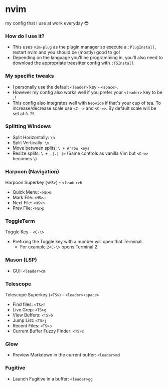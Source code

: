 # nvim
my config that i use at work everyday 😎

### How do I use it?
- This uses `vim-plug` as the plugin manager so execute a `:PlugInstall`, restart nvim and you should be (mostly) good to go!
- Depending on the language you'll be programming in, you'll also need to download the appropriate treesitter config with `:TSInstall`

### My specific tweaks
- I personally use the default `<leader>` key - `<space>`.
- However my config also works well if you prefer your `<leader>` key to be `,`!
- This config also integrates well with `Neovide` if that's your cup of tea. To increase/decrease scale use `<C-->` and `<C-=>`. By default scale will be set at `0.75`.

### Splitting Windows
- Split Horizontally: `\h`
- Split Vertically: `\v`
- Move between splits: `\ + Arrow keys`
- Resize splits: `\ + ,|.|-|=` (Same controls as vanilla Vim but `<C-w>` becomes `\`)

### Harpoon (Navigation)
Harpoon Superkey (`<HS>`) - `<leader>h`
- Quick Menu: `<HS>m`
- Mark File: `<HS>a`
- Next File: `<HS>n`
- Prev File: `<HS>p`

### ToggleTerm
Toggle Key - `<C-\>`
- Prefixing the Toggle key with a number will open that Terminal.
    - For example `2<C-\>` opens Terminal 2

### Mason (LSP)
- GUI: `<leader>cm`

### Telescope
Telescope Superkey (`<TS>`) - `<leader><space>`
- Find files: `<TS>f`
- Live Grep: `<TS>g`
- View Buffers: `<TS>b`
- Jump List: `<TS>j`
- Recent Files: `<TS>o`
- Current Buffer Fuzzy Finder: `<TS>c`

### Glow
- Preview Markdown in the current buffer: `<leader>md`

### Fugitive 
- Launch Fugitive in a buffer: `<leader>gg`
